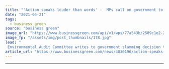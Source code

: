 ```yaml
---
title: "'Action speaks louder than words' -  MPs call on government to replace Green Homes Grant scheme"
date: "2021-04-21"
tags: 
  - business green
source: "business green"
image_url: "https://www.businessgreen.com/api/v1/wps/77a543b/2589c1e2-25a2-45bf-8c21-1698d9dd148f/2/loft-insulation-istock-185x114.jpg"
image_fp: "/assets/img/post_thumbnails/178.jpg"
lead: "
 Environmental Audit Committee writes to government slamming decision to axe grant scheme and urging Ministers to deliver replacement ..."
article_url: "https://www.businessgreen.com/news/4030196/action-speaks-louder-words-mps-government-replace-green-homes-grant-scheme"
---
```


---
